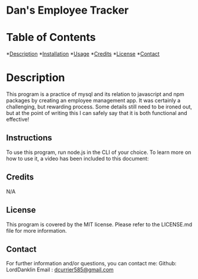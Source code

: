 # Dan's Employee Tracker
# Table of Contents
*[Description](#description)
*[Installation](#installation)
*[Usage](#usage)
*[Credits](#credits)
*[License](#license)
*[Contact](#contact)

# Description
This program is a practice of mysql and its relation  to javascript  and npm packages by creating  an employee management app. It was certainly a challenging, but rewarding process. Some details still need to be ironed out, but at the point of writing this I can safely say that it is both functional and effective! 
## Instructions
To use this program, run node.js in the CLI of your choice. To learn more on how to use it, a video has been included to this document: 
## Credits
N/A
## License
This program is covered by the MIT license. Please refer to the LICENSE.md file for more information.
## Contact
For further information and/or questions, you can contact me:
Github: LordDanklin
Email : dcurrier585@gmail.com